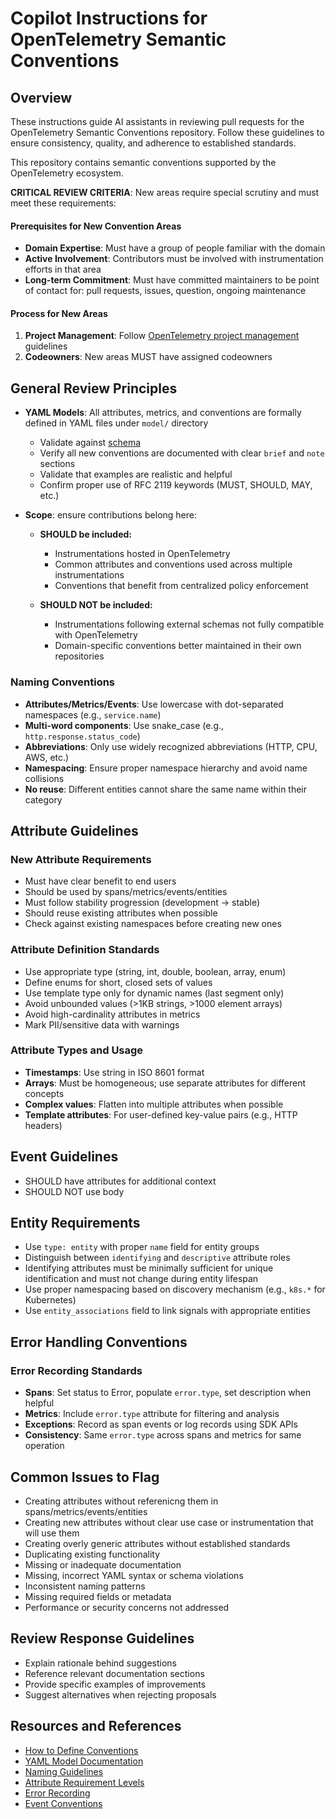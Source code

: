 # Copilot Instructions for OpenTelemetry Semantic Conventions

## Overview
These instructions guide AI assistants in reviewing pull requests for the
OpenTelemetry Semantic Conventions repository. Follow these guidelines to
ensure consistency, quality, and adherence to established standards.

This repository contains semantic conventions supported by the OpenTelemetry ecosystem.

**CRITICAL REVIEW CRITERIA**: New areas require special scrutiny and must meet
these requirements:

#### Prerequisites for New Convention Areas
- **Domain Expertise**: Must have a group of people familiar with the domain
- **Active Involvement**: Contributors must be involved with instrumentation
  efforts in that area
- **Long-term Commitment**: Must have committed maintainers to be point of contact for:
  pull requests, issues, question, ongoing maintenance

#### Process for New Areas
1. **Project Management**: Follow [OpenTelemetry project management](https://github.com/open-telemetry/community/blob/main/project-management.md) guidelines
2. **Codeowners**: New areas MUST have assigned codeowners

## General Review Principles
- **YAML Models**: All attributes, metrics, and conventions are formally defined
  in YAML files under `model/` directory
  - Validate against [schema](https://github.com/open-telemetry/weaver/blob/main/schemas/semconv.schema.json)
  - Verify all new conventions are documented with clear `brief` and `note` sections
  - Validate that examples are realistic and helpful
  - Confirm proper use of RFC 2119 keywords (MUST, SHOULD, MAY, etc.)

- **Scope**: ensure contributions belong here:
  - **SHOULD be included:**
    - Instrumentations hosted in OpenTelemetry
    - Common attributes and conventions used across multiple instrumentations
    - Conventions that benefit from centralized policy enforcement

  - **SHOULD NOT be included:**
    - Instrumentations following external schemas not fully compatible with OpenTelemetry
    - Domain-specific conventions better maintained in their own repositories

### Naming Conventions

- **Attributes/Metrics/Events**: Use lowercase with dot-separated namespaces
  (e.g., `service.name`)
- **Multi-word components**: Use snake_case (e.g., `http.response.status_code`)
- **Abbreviations**: Only use widely recognized abbreviations (HTTP, CPU, AWS, etc.)
- **Namespacing**: Ensure proper namespace hierarchy and avoid name collisions
- **No reuse**: Different entities cannot share the same name within their category

## Attribute Guidelines

### New Attribute Requirements

- Must have clear benefit to end users
- Should be used by spans/metrics/events/entities
- Must follow stability progression (development → stable)
- Should reuse existing attributes when possible
- Check against existing namespaces before creating new ones

### Attribute Definition Standards

- Use appropriate type (string, int, double, boolean, array, enum)
- Define enums for short, closed sets of values
- Use template type only for dynamic names (last segment only)
- Avoid unbounded values (>1KB strings, >1000 element arrays)
- Avoid high-cardinality attributes in metrics
- Mark PII/sensitive data with warnings

### Attribute Types and Usage

- **Timestamps**: Use string in ISO 8601 format
- **Arrays**: Must be homogeneous; use separate attributes for different concepts
- **Complex values**: Flatten into multiple attributes when possible
- **Template attributes**: For user-defined key-value pairs (e.g., HTTP headers)

## Event Guidelines

- SHOULD have attributes for additional context
- SHOULD NOT use body

## Entity Requirements

- Use `type: entity` with proper `name` field for entity groups
- Distinguish between `identifying` and `descriptive` attribute roles
- Identifying attributes must be minimally sufficient for unique identification and 
  must not change during entity lifespan
- Use proper namespacing based on discovery mechanism (e.g., `k8s.*` for Kubernetes)
- Use `entity_associations` field to link signals with appropriate entities

## Error Handling Conventions

### Error Recording Standards
- **Spans**: Set status to Error, populate `error.type`, set description when helpful
- **Metrics**: Include `error.type` attribute for filtering and analysis
- **Exceptions**: Record as span events or log records using SDK APIs
- **Consistency**: Same `error.type` across spans and metrics for same operation

## Common Issues to Flag

- Creating attributes without referenicng them in spans/metrics/events/entities
- Creating new attributes without clear use case or instrumentation that will use them
- Creating overly generic attributes without established standards
- Duplicating existing functionality
- Missing or inadequate documentation
- Missing, incorrect YAML syntax or schema violations
- Inconsistent naming patterns
- Missing required fields or metadata
- Performance or security concerns not addressed

## Review Response Guidelines

- Explain rationale behind suggestions
- Reference relevant documentation sections
- Provide specific examples of improvements
- Suggest alternatives when rejecting proposals

## Resources and References

- [How to Define Conventions](../docs/general/how-to-define-semantic-conventions.md)
- [YAML Model Documentation](../model/README.md)
- [Naming Guidelines](../docs/general/naming.md)
- [Attribute Requirement Levels](../docs/general/attribute-requirement-level.md)
- [Error Recording](../docs/general/recording-errors.md)
- [Event Conventions](../docs/general/events.md)

